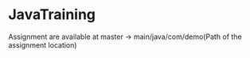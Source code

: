 # JavaTraining
Assignment are available at master -> main/java/com/demo(Path of the assignment location)
